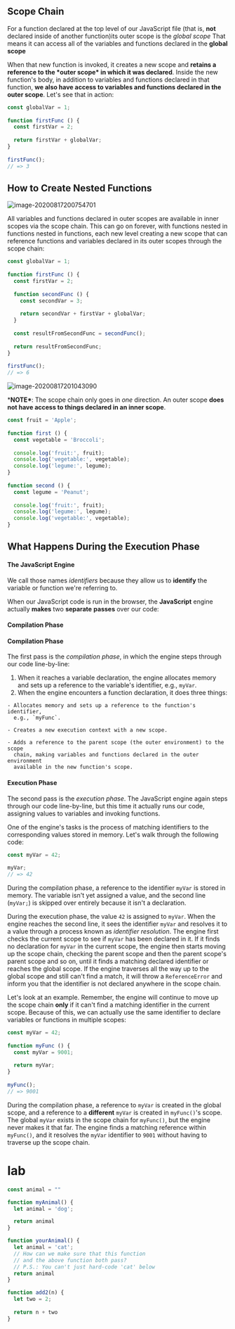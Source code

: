 ## Scope Chain

For a function declared at the top level of our JavaScript file (that is, **not** declared inside of another function)its outer scope is the *global scope* That means it can access all of the variables and functions declared in the **global scope**

 When that new function is invoked, it creates a new scope and **retains a reference to the \*outer scope\* in which it was declared**. Inside the new function's body, in addition to variables and functions declared in that function, **we also have access to variables and functions declared in the outer scope**. Let's see that in action:

```js
const globalVar = 1;
 
function firstFunc () {
  const firstVar = 2;
 
  return firstVar + globalVar;
}
 
firstFunc();
// => 3
```

##  How to Create Nested Functions



![image-20200817200754701](C:\Users\camer\AppData\Roaming\Typora\typora-user-images\image-20200817200754701.png)

All variables and functions declared in outer scopes are available in inner scopes via the scope chain. This can go on forever, with functions nested in functions nested in functions, each new level creating a new scope that can reference functions and variables declared in its outer scopes through the scope chain:

```js
const globalVar = 1;
 
function firstFunc () {
  const firstVar = 2;
 
  function secondFunc () {
    const secondVar = 3;
 
    return secondVar + firstVar + globalVar;
  }
 
  const resultFromSecondFunc = secondFunc();
 
  return resultFromSecondFunc;
}
 
firstFunc();
// => 6
```

![image-20200817201043090](C:\Users\camer\AppData\Roaming\Typora\typora-user-images\image-20200817201043090.png)

***NOTE\***: The scope chain only goes in *one* direction. An outer scope **does not have access to things declared in an inner scope**.

```js
const fruit = 'Apple';
 
function first () {
  const vegetable = 'Broccoli';
 
  console.log('fruit:', fruit);
  console.log('vegetable:', vegetable);
  console.log('legume:', legume);
}
 
function second () {
  const legume = 'Peanut';
 
  console.log('fruit:', fruit);
  console.log('legume:', legume);
  console.log('vegetable:', vegetable);
}
```

## What Happens During the Execution Phase

#### The JavaScript Engine

We call those names *identifiers* because they allow us to **identify** the variable or function we're referring to.

When our JavaScript code is run in the browser, the **JavaScript** engine actually **makes** two **separate** **passes** over our code:

#### Compilation Phase

#### Compilation Phase

The first pass is the *compilation phase*, in which the engine steps through our code line-by-line:

1. When it reaches a variable declaration, the engine allocates memory and sets up a reference to the variable's identifier, e.g., `myVar`.
2. When the engine encounters a function declaration, it does three things:

```
- Allocates memory and sets up a reference to the function's identifier,
  e.g., `myFunc`.
 
- Creates a new execution context with a new scope.
 
- Adds a reference to the parent scope (the outer environment) to the scope
  chain, making variables and functions declared in the outer environment
  available in the new function's scope.
```

#### Execution Phase

The second pass is the *execution phase*. The JavaScript engine again steps through our code line-by-line, but this time it actually runs our code, assigning values to variables and invoking functions.

One of the engine's tasks is the process of matching identifiers to the corresponding values stored in memory. Let's walk through the following code:

```js
const myVar = 42;
 
myVar;
// => 42
```

During the compilation phase, a reference to the identifier `myVar` is stored in memory. The variable isn't yet assigned a value, and the second line (`myVar;`) is skipped over entirely because it isn't a declaration.

During the execution phase, the value `42` is assigned to `myVar`. When the engine reaches the second line, it sees the identifier `myVar` and resolves it to a value through a process known as *identifier resolution*. The engine first checks the current scope to see if `myVar` has been declared in it. If it finds no declaration for `myVar` in the current scope, the engine then starts moving up the scope chain, checking the parent scope and then the parent scope's parent scope and so on, until it finds a matching declared identifier or reaches the global scope. If the engine traverses all the way up to the global scope and still can't find a match, it will throw a `ReferenceError` and inform you that the identifier is not declared anywhere in the scope chain.

Let's look at an example. Remember, the engine will continue to move up the scope chain **only** if it can't find a matching identifier in the current scope. Because of this, we can actually use the same identifier to declare variables or functions in multiple scopes:

```js
const myVar = 42;
 
function myFunc () {
  const myVar = 9001;
 
  return myVar;
}
 
myFunc();
// => 9001
```

During the compilation phase, a reference to `myVar` is created in the global scope, and a reference to a **different** `myVar` is created in `myFunc()`'s scope. The global `myVar` exists in the scope chain for `myFunc()`, but the engine never makes it that far. The engine finds a matching reference within `myFunc()`, and it resolves the `myVar` identifier to `9001` without having to traverse up the scope chain.

# lab

```js
const animal = ""

function myAnimal() {
  let animal = 'dog';

  return animal
}

function yourAnimal() {
  let animal = 'cat';
  // How can we make sure that this function
  // and the above function both pass?
  // P.S.: You can't just hard-code 'cat' below
  return animal
}

function add2(n) {
  let two = 2;
  
  return n + two
}
```

